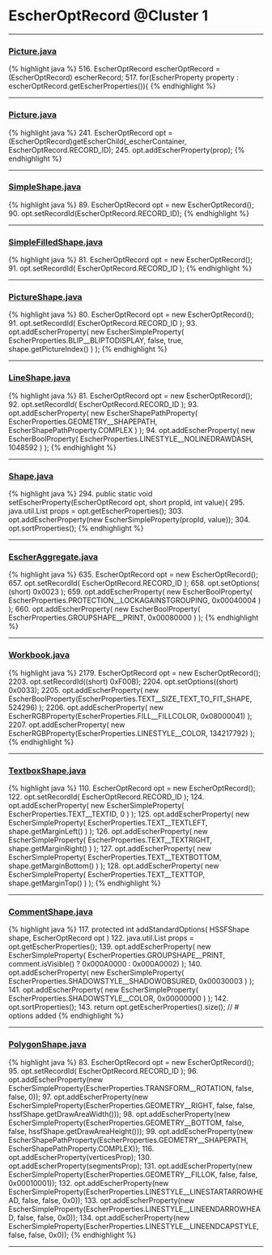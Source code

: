# EscherOptRecord @Cluster 1

***

### [Picture.java](https://searchcode.com/codesearch/view/97384428/)
{% highlight java %}
516. EscherOptRecord escherOptRecord = (EscherOptRecord) escherRecord;
517. for(EscherProperty property : escherOptRecord.getEscherProperties()){
{% endhighlight %}

***

### [Picture.java](https://searchcode.com/codesearch/view/97394307/)
{% highlight java %}
241. EscherOptRecord opt = (EscherOptRecord)getEscherChild(_escherContainer, EscherOptRecord.RECORD_ID);
245.     opt.addEscherProperty(prop);
{% endhighlight %}

***

### [SimpleShape.java](https://searchcode.com/codesearch/view/97394265/)
{% highlight java %}
89. EscherOptRecord opt = new EscherOptRecord();
90. opt.setRecordId(EscherOptRecord.RECORD_ID);
{% endhighlight %}

***

### [SimpleFilledShape.java](https://searchcode.com/codesearch/view/15642355/)
{% highlight java %}
81. EscherOptRecord opt = new EscherOptRecord();
91. opt.setRecordId( EscherOptRecord.RECORD_ID );
{% endhighlight %}

***

### [PictureShape.java](https://searchcode.com/codesearch/view/15642357/)
{% highlight java %}
80. EscherOptRecord opt = new EscherOptRecord();
91. opt.setRecordId( EscherOptRecord.RECORD_ID );
93. opt.addEscherProperty( new EscherSimpleProperty( EscherProperties.BLIP__BLIPTODISPLAY, false, true, shape.getPictureIndex() ) );
{% endhighlight %}

***

### [LineShape.java](https://searchcode.com/codesearch/view/15642361/)
{% highlight java %}
81. EscherOptRecord opt = new EscherOptRecord();
92. opt.setRecordId( EscherOptRecord.RECORD_ID );
93. opt.addEscherProperty( new EscherShapePathProperty( EscherProperties.GEOMETRY__SHAPEPATH, EscherShapePathProperty.COMPLEX ) );
94. opt.addEscherProperty( new EscherBoolProperty( EscherProperties.LINESTYLE__NOLINEDRAWDASH, 1048592 ) );
{% endhighlight %}

***

### [Shape.java](https://searchcode.com/codesearch/view/97394276/)
{% highlight java %}
294. public static void setEscherProperty(EscherOptRecord opt, short propId, int value){
295.    java.util.List props = opt.getEscherProperties();
303.        opt.addEscherProperty(new EscherSimpleProperty(propId, value));
304.        opt.sortProperties();
{% endhighlight %}

***

### [EscherAggregate.java](https://searchcode.com/codesearch/view/15642409/)
{% highlight java %}
635. EscherOptRecord opt = new EscherOptRecord();
657. opt.setRecordId( EscherOptRecord.RECORD_ID );
658. opt.setOptions( (short) 0x0023 );
659. opt.addEscherProperty( new EscherBoolProperty( EscherProperties.PROTECTION__LOCKAGAINSTGROUPING, 0x00040004 ) );
660. opt.addEscherProperty( new EscherBoolProperty( EscherProperties.GROUPSHAPE__PRINT, 0x00080000 ) );
{% endhighlight %}

***

### [Workbook.java](https://searchcode.com/codesearch/view/15642358/)
{% highlight java %}
2179. EscherOptRecord opt = new EscherOptRecord();
2203. opt.setRecordId((short) 0xF00B);
2204. opt.setOptions((short) 0x0033);
2205. opt.addEscherProperty( new EscherBoolProperty(EscherProperties.TEXT__SIZE_TEXT_TO_FIT_SHAPE, 524296) );
2206. opt.addEscherProperty( new EscherRGBProperty(EscherProperties.FILL__FILLCOLOR, 0x08000041) );
2207. opt.addEscherProperty( new EscherRGBProperty(EscherProperties.LINESTYLE__COLOR, 134217792) );
{% endhighlight %}

***

### [TextboxShape.java](https://searchcode.com/codesearch/view/15642364/)
{% highlight java %}
110. EscherOptRecord opt = new EscherOptRecord();
122. opt.setRecordId( EscherOptRecord.RECORD_ID );
124. opt.addEscherProperty( new EscherSimpleProperty( EscherProperties.TEXT__TEXTID, 0 ) );
125. opt.addEscherProperty( new EscherSimpleProperty( EscherProperties.TEXT__TEXTLEFT, shape.getMarginLeft() ) );
126. opt.addEscherProperty( new EscherSimpleProperty( EscherProperties.TEXT__TEXTRIGHT, shape.getMarginRight() ) );
127. opt.addEscherProperty( new EscherSimpleProperty( EscherProperties.TEXT__TEXTBOTTOM, shape.getMarginBottom() ) );
128. opt.addEscherProperty( new EscherSimpleProperty( EscherProperties.TEXT__TEXTTOP, shape.getMarginTop() ) );
{% endhighlight %}

***

### [CommentShape.java](https://searchcode.com/codesearch/view/15642359/)
{% highlight java %}
117. protected int addStandardOptions( HSSFShape shape, EscherOptRecord opt )
122.     java.util.List props = opt.getEscherProperties();
139.     opt.addEscherProperty( new EscherSimpleProperty( EscherProperties.GROUPSHAPE__PRINT, comment.isVisible() ? 0x000A0000 : 0x000A0002) );
140.     opt.addEscherProperty( new EscherSimpleProperty( EscherProperties.SHADOWSTYLE__SHADOWOBSURED, 0x00030003 ) );
141.     opt.addEscherProperty( new EscherSimpleProperty( EscherProperties.SHADOWSTYLE__COLOR, 0x00000000 ) );
142.     opt.sortProperties();
143.     return opt.getEscherProperties().size();   // # options added
{% endhighlight %}

***

### [PolygonShape.java](https://searchcode.com/codesearch/view/15642360/)
{% highlight java %}
83. EscherOptRecord opt = new EscherOptRecord();
95. opt.setRecordId( EscherOptRecord.RECORD_ID );
96. opt.addEscherProperty(new EscherSimpleProperty(EscherProperties.TRANSFORM__ROTATION, false, false, 0));
97. opt.addEscherProperty(new EscherSimpleProperty(EscherProperties.GEOMETRY__RIGHT, false, false, hssfShape.getDrawAreaWidth()));
98. opt.addEscherProperty(new EscherSimpleProperty(EscherProperties.GEOMETRY__BOTTOM, false, false, hssfShape.getDrawAreaHeight()));
99. opt.addEscherProperty(new EscherShapePathProperty(EscherProperties.GEOMETRY__SHAPEPATH, EscherShapePathProperty.COMPLEX));
116. opt.addEscherProperty(verticesProp);
130. opt.addEscherProperty(segmentsProp);
131. opt.addEscherProperty(new EscherSimpleProperty(EscherProperties.GEOMETRY__FILLOK, false, false, 0x00010001));
132. opt.addEscherProperty(new EscherSimpleProperty(EscherProperties.LINESTYLE__LINESTARTARROWHEAD, false, false, 0x0));
133. opt.addEscherProperty(new EscherSimpleProperty(EscherProperties.LINESTYLE__LINEENDARROWHEAD, false, false, 0x0));
134. opt.addEscherProperty(new EscherSimpleProperty(EscherProperties.LINESTYLE__LINEENDCAPSTYLE, false, false, 0x0));
{% endhighlight %}

***


